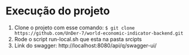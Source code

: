 # Execução do projeto

1. Clone o projeto com esse comando: `$ git clone https://github.com/UnDer-7/world-economic-indicator-backend.git`
2. Rode o script run-local.sh que esta na pasta srcipts
3. Link do swagger: http://localhost:8080/api/q/swagger-ui/
